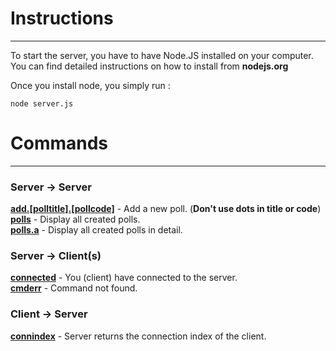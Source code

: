 Instructions
==
***
To start the server, you have to have Node.JS installed on your computer. You can find detailed instructions on how to install from **nodejs.org**

Once you install node, you simply run : 
```
node server.js
```

Commands
==
***
### Server -> Server
<u>**add.[polltitle].[pollcode]**</u> - Add a new poll. (**Don't use dots in title or code**) <br>
<u>**polls**</u> - Display all created polls. <br>
<u>**polls.a**</u> - Display all created polls in detail. <br>

### Server -> Client(s)
<u>**connected**</u> - You (client) have connected to the server. <br>
<u>**cmderr**</u> - Command not found. <br>


### Client -> Server
<u>**connindex**</u> - Server returns the connection index of the client. <br>